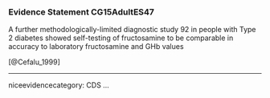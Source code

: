 ### Evidence Statement CG15AdultES47
A further methodologically-limited diagnostic study 92 in people with Type 2 diabetes showed self-testing of fructosamine to be comparable in accuracy to laboratory fructosamine and GHb values 

[@Cefalu_1999]

---
niceevidencecategory: CDS
...


